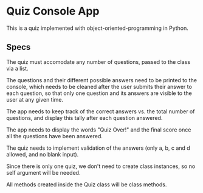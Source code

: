 # Quiz Console App 

This is a quiz implemented with object-oriented-programming in Python.

## Specs

The quiz must accomodate any number of questions, passed to the class via a list.

The questions and their different possible answers need to be printed to the console, which needs to be cleaned after the user submits their answer to each question, so that only one question and its answers are visible to the user at any given time.

The app needs to keep track of the correct answers vs. the total number of questions, and display this tally after each question answered.

The app needs to display the words "Quiz Over!" and the final score once all the questions have been answered.

The quiz needs to implement validation of the answers (only a, b, c and d allowed, and no blank input).

Since there is only one quiz, we don't need to create class instances, so no self argument will be needed. 

All methods created inside the Quiz class will be class methods.